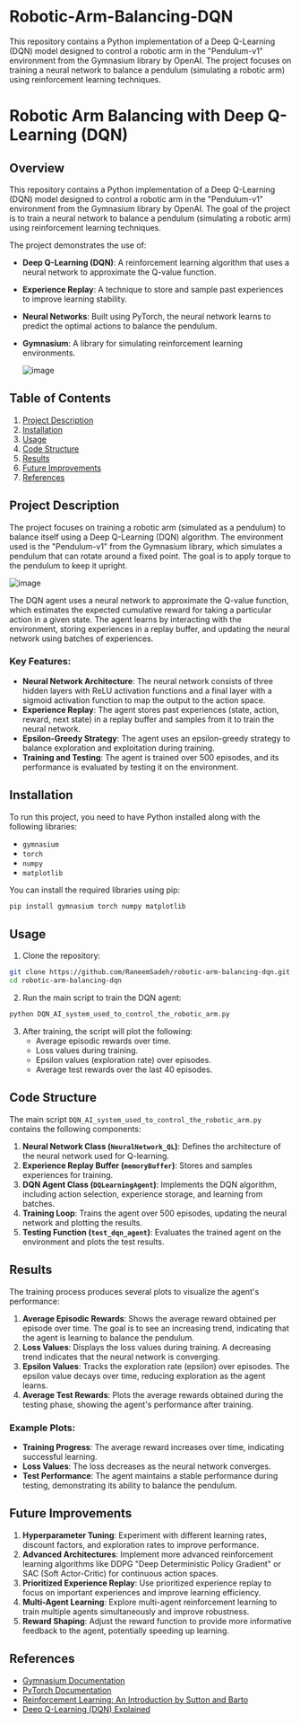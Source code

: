 # Robotic-Arm-Balancing-DQN
This repository contains a Python implementation of a Deep Q-Learning (DQN) model designed to control a robotic arm in the "Pendulum-v1" environment from the Gymnasium library by OpenAI. The project focuses on training a neural network to balance a pendulum (simulating a robotic arm) using reinforcement learning techniques.
# Robotic Arm Balancing with Deep Q-Learning (DQN)

## Overview

This repository contains a Python implementation of a Deep Q-Learning (DQN) model designed to control a robotic arm in the "Pendulum-v1" environment from the Gymnasium library by OpenAI. The goal of the project is to train a neural network to balance a pendulum (simulating a robotic arm) using reinforcement learning techniques.

The project demonstrates the use of:
- **Deep Q-Learning (DQN)**: A reinforcement learning algorithm that uses a neural network to approximate the Q-value function.
- **Experience Replay**: A technique to store and sample past experiences to improve learning stability.
- **Neural Networks**: Built using PyTorch, the neural network learns to predict the optimal actions to balance the pendulum.
- **Gymnasium**: A library for simulating reinforcement learning environments.

   ![image](https://github.com/user-attachments/assets/8e5f4adf-20b3-4c39-bfdd-9ad6387490bc)


## Table of Contents

1. [Project Description](#project-description)
2. [Installation](#installation)
3. [Usage](#usage)
4. [Code Structure](#code-structure)
5. [Results](#results)
6. [Future Improvements](#future-improvements)
7. [References](#references)

## Project Description

The project focuses on training a robotic arm (simulated as a pendulum) to balance itself using a Deep Q-Learning (DQN) algorithm. The environment used is the "Pendulum-v1" from the Gymnasium library, which simulates a pendulum that can rotate around a fixed point. The goal is to apply torque to the pendulum to keep it upright.

![image](https://github.com/user-attachments/assets/74750f6b-5fcb-42cd-82a9-b9688354cb43)

The DQN agent uses a neural network to approximate the Q-value function, which estimates the expected cumulative reward for taking a particular action in a given state. The agent learns by interacting with the environment, storing experiences in a replay buffer, and updating the neural network using batches of experiences.

### Key Features:
- **Neural Network Architecture**: The neural network consists of three hidden layers with ReLU activation functions and a final layer with a sigmoid activation function to map the output to the action space.
- **Experience Replay**: The agent stores past experiences (state, action, reward, next state) in a replay buffer and samples from it to train the neural network.
- **Epsilon-Greedy Strategy**: The agent uses an epsilon-greedy strategy to balance exploration and exploitation during training.
- **Training and Testing**: The agent is trained over 500 episodes, and its performance is evaluated by testing it on the environment.

## Installation

To run this project, you need to have Python installed along with the following libraries:

- `gymnasium`
- `torch`
- `numpy`
- `matplotlib`

You can install the required libraries using pip:

```bash
pip install gymnasium torch numpy matplotlib
```

## Usage

1. Clone the repository:

```bash
git clone https://github.com/RaneemSadeh/robotic-arm-balancing-dqn.git
cd robotic-arm-balancing-dqn
```

2. Run the main script to train the DQN agent:

```bash
python DQN_AI_system_used_to_control_the_robotic_arm.py
```

3. After training, the script will plot the following:
   - Average episodic rewards over time.
   - Loss values during training.
   - Epsilon values (exploration rate) over episodes.
   - Average test rewards over the last 40 episodes.

## Code Structure

The main script `DQN_AI_system_used_to_control_the_robotic_arm.py` contains the following components:

1. **Neural Network Class (`NeuralNetwork_QL`)**: Defines the architecture of the neural network used for Q-learning.
2. **Experience Replay Buffer (`memoryBuffer`)**: Stores and samples experiences for training.
3. **DQN Agent Class (`DQLearningAgent`)**: Implements the DQN algorithm, including action selection, experience storage, and learning from batches.
4. **Training Loop**: Trains the agent over 500 episodes, updating the neural network and plotting the results.
5. **Testing Function (`test_dqn_agent`)**: Evaluates the trained agent on the environment and plots the test results.

## Results

The training process produces several plots to visualize the agent's performance:

1. **Average Episodic Rewards**: Shows the average reward obtained per episode over time. The goal is to see an increasing trend, indicating that the agent is learning to balance the pendulum.
2. **Loss Values**: Displays the loss values during training. A decreasing trend indicates that the neural network is converging.
3. **Epsilon Values**: Tracks the exploration rate (epsilon) over episodes. The epsilon value decays over time, reducing exploration as the agent learns.
4. **Average Test Rewards**: Plots the average rewards obtained during the testing phase, showing the agent's performance after training.

### Example Plots:
- **Training Progress**: The average reward increases over time, indicating successful learning.
- **Loss Values**: The loss decreases as the neural network converges.
- **Test Performance**: The agent maintains a stable performance during testing, demonstrating its ability to balance the pendulum.

## Future Improvements

1. **Hyperparameter Tuning**: Experiment with different learning rates, discount factors, and exploration rates to improve performance.
2. **Advanced Architectures**: Implement more advanced reinforcement learning algorithms like DDPG "Deep Deterministic Policy Gradient" or SAC (Soft Actor-Critic) for continuous action spaces.
3. **Prioritized Experience Replay**: Use prioritized experience replay to focus on important experiences and improve learning efficiency.
4. **Multi-Agent Learning**: Explore multi-agent reinforcement learning to train multiple agents simultaneously and improve robustness.
5. **Reward Shaping**: Adjust the reward function to provide more informative feedback to the agent, potentially speeding up learning.

## References

- [Gymnasium Documentation](https://gymnasium.farama.org/)
- [PyTorch Documentation](https://pytorch.org/docs/stable/index.html)
- [Reinforcement Learning: An Introduction by Sutton and Barto](http://incompleteideas.net/book/the-book-2nd.html)
- [Deep Q-Learning (DQN) Explained](https://towardsdatascience.com/deep-q-learning-tutorial-mindqn-2a4c855abffc)

